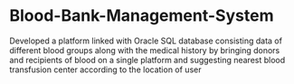 # Blood-Bank-Management-System

Developed a platform linked with Oracle SQL database consisting data of different blood groups along with the medical history by bringing 
donors and recipients of blood on a single platform and suggesting nearest blood transfusion center according to the location of user
